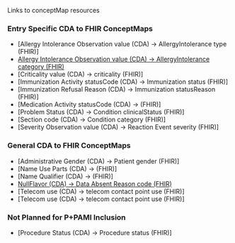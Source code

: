 Links to conceptMap resources

### **Entry Specific CDA to FHIR ConceptMaps** 
- [Allergy Intolerance Observation value (CDA) → AllergyIntolerance type (FHIR)]
- [Allergy Intolerance Observation value (CDA) → AllergyIntolerance category (FHIR)](./ConceptMap-CF-AllergyIntoleranceCategory.html)
- [Criticality value (CDA) → criticality (FHIR)]
- [Immunization Activity statusCode (CDA) → Immunization status (FHIR)]
- [Immunization Refusal Reason (CDA) → Immunization statusReason (FHIR)]
- [Medication Activity statusCode (CDA) → (FHIR)]
- [Problem Status (CDA) → Condition clinicalStatus (FHIR)]
- [Section code (CDA) → Condition category (FHIR)]
- [Severity Observation value (CDA) → Reaction Event severity (FHIR)]

### **General CDA to FHIR ConceptMaps** 
- [Administrative Gender (CDA) → Patient gender (FHIR)]
- [Name Use Parts (CDA) → (FHIR)]
- [Name Qualifier (CDA) → (FHIR)]
- [NullFlavor (CDA) → Data Absent Reason code (FHIR)](./ConceptMap-CF-NullFlavorDataAbsentReason.html)
- [Telecom use (CDA) → telecom contact point use (FHIR)]
- [Telecom use (CDA) → telecom contact point use (FHIR)]


### **Not Planned for P+PAMI Inclusion**
- [Procedure Status (CDA) → Procedure status (FHIR)]
